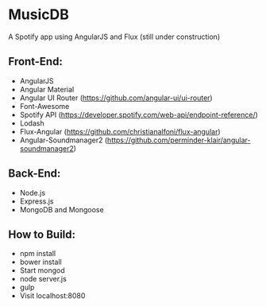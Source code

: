 # MusicDB

A Spotify app using AngularJS and Flux (still under construction)

## Front-End:
- AngularJS
- Angular Material
- Angular UI Router (https://github.com/angular-ui/ui-router)
- Font-Awesome
- Spotify API (https://developer.spotify.com/web-api/endpoint-reference/)
- Lodash
- Flux-Angular (https://github.com/christianalfoni/flux-angular)
- Angular-Soundmanager2 (https://github.com/perminder-klair/angular-soundmanager2)

## Back-End:
- Node.js
- Express.js
- MongoDB and Mongoose

## How to Build:
- npm install
- bower install
- Start mongod
- node server.js
- gulp
- Visit localhost:8080